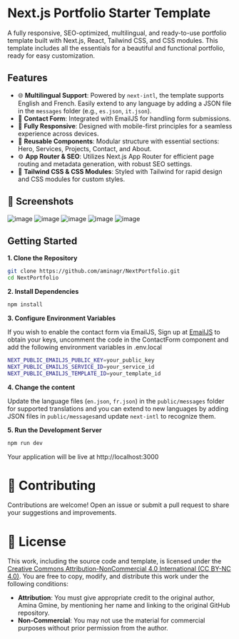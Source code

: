 # Next.js Portfolio Starter Template

A fully responsive, SEO-optimized, multilingual, and ready-to-use portfolio template built with Next.js, React, Tailwind CSS, and CSS modules. This template includes all the essentials for a beautiful and functional portfolio, ready for easy customization.

## Features

- 🌐 **Multilingual Support**: Powered by `next-intl`, the template supports English and French. Easily extend to any language by adding a JSON file in the `messages` folder (e.g., `es.json`, `it.json`).
- 💌 **Contact Form**: Integrated with EmailJS for handling form submissions. 
- 📱 **Fully Responsive**: Designed with mobile-first principles for a seamless experience across devices.
- 🧩 **Reusable Components**: Modular structure with essential sections: Hero, Services, Projects, Contact, and About.
- ⚙️ **App Router & SEO**: Utilizes Next.js App Router for efficient page routing and metadata generation, with robust SEO settings.
- 🎨 **Tailwind CSS & CSS Modules**: Styled with Tailwind for rapid design and CSS modules for custom styles.

## 📸 Screenshots
![image](https://github.com/user-attachments/assets/7f7ebf94-6723-4c35-9ac2-d57b7f7d9b7d)
![image](https://github.com/user-attachments/assets/cc33d263-cc35-4cf3-a020-be213c899c66)
![image](https://github.com/user-attachments/assets/dc32d97c-aa2f-4a46-9537-d931e4b51d54)
![image](https://github.com/user-attachments/assets/28725a07-f45f-4672-91d9-4f16cefb8c30)
![image](https://github.com/user-attachments/assets/03812390-64d3-4775-8e8a-c77c0343f281)


## Getting Started

**1. Clone the Repository** 
 ```bash
git clone https://github.com/aminagr/NextPortfolio.git
cd NextPortfolio
```
**2. Install Dependencies**
 ```bash
npm install
```
**3. Configure Environment Variables**

If you wish to enable the contact form via EmailJS, Sign up at [EmailJS](https://www.emailjs.com/) to obtain your keys, uncomment the code in the ContactForm component and add the following environment variables in .env.local

 ```bash
NEXT_PUBLIC_EMAILJS_PUBLIC_KEY=your_public_key
NEXT_PUBLIC_EMAILJS_SERVICE_ID=your_service_id
NEXT_PUBLIC_EMAILJS_TEMPLATE_ID=your_template_id
```

**4. Change the content**

Update the language files (`en.json`, `fr.json`) in the `public/messages` folder for supported translations and you can extend to new languages by adding JSON files in `public/messages`and update `next-intl` to recognize them.

**5. Run the Development Server**
```bash 
npm run dev
 ```

Your application will be live at http://localhost:3000

# 🤝 Contributing

Contributions are welcome! Open an issue or submit a pull request to share your suggestions and improvements.
# 📜 License 

This work, including the source code and template, is licensed under the [Creative Commons Attribution-NonCommercial 4.0 International (CC BY-NC 4.0)](https://creativecommons.org/licenses/by-nc/4.0). You are free to copy, modify, and distribute this work under the following conditions:

- **Attribution**: You must give appropriate credit to the original author, Amina Gmine, by mentioning her name and linking to the original GitHub repository.
- **Non-Commercial**: You may not use the material for commercial purposes without prior permission from the author.


